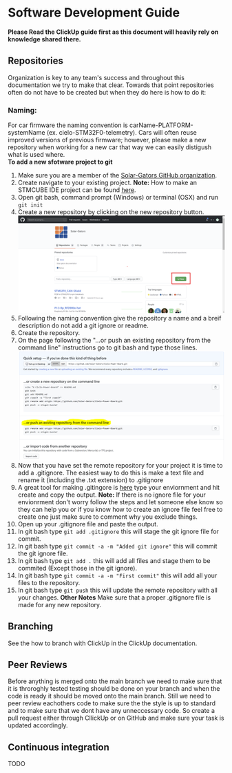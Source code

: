 # Software Development Guide
**Please Read the ClickUp guide first as this document will heavily rely on knowledge shared there.**
## Repositories
Organization is key to any team's success and throughout this documentation we try to make that clear. Towards that point repositories often do not have to be created but when they do here is how to do it:
### Naming:
For car firmware the naming convention is carName-PLATFORM-systemName (ex. cielo-STM32F0-telemetry). Cars will often reuse improved versions of previous firmware; however, please make a new repository when working for a new car that way we can easily distigush what is used where.  
**To add a new sfotware project to git**
1. Make sure you are a member of the [Solar-Gators GitHub organization](https://github.com/Solar-Gators).
2. Create navigate to your existing project. **Note:** How to make an STMCUBE IDE project can be found [here](TODO).
3. Open git bash, command prompt (Windows) or terminal (OSX) and run `git init`
4. Create a new repository by clicking on the new repository button.
![Create Repository](/_static/processes/new_repo_button.png)
5. Following the naming convention give the repository a name and a breif description do not add a git ignore or readme.
6. Create the repository.
7. On the page following the "…or push an existing repository from the command line" instructions go to git bash and type those lines.
![Push Repository](/_static/processes/set_upstream.png)
8. Now that you have set the remote repository for your project it is time to add a .gitignore. The easiest way to do this is make a text file and rename it (including the .txt extension) to .gitignore
9. A great tool for making .gitingore is [here](https://www.toptal.com/developers/gitignore) type your enviornment and hit create and copy the output. **Note:** If there is no ignore file for your envionrment don't worry follow the steps and let someone else know so they can help you or if you know how to create an ignore file feel free to create one just make sure to comment why you exclude things.
10. Open up your .gitignore file and paste the output.
11. In git bash type `git add .gitignore` this will stage the git ignore file for commit.
12. In git bash type `git commit -a -m "Added git ignore"` this will commit the git ignore file.
13. In git bash type `git add .` this will add all files and stage them to be commited (Except those in the git ignore).
14. In git bash type `git commit -a -m "First commit"` this will add all your files to the repository.
15. In git bash type `git push` this will update the remote repository with all your changes.
**Other Notes**
Make sure that a proper .gitignore file is made for any new repository.

## Branching
See the how to branch with ClickUp in the ClickUp documentation.

## Peer Reviews
Before anything is merged onto the main branch we need to make sure that it is throroghly tested testing should be done on your branch and when the code is ready it should be moved onto the main branch. Still we need to peer review eachothers code to make sure the the style is up to standard and to make sure that we dont have any unneccessary code. So create a pull request either through CllickUp or on GitHub and make sure your task is updated accordingly.

## Continuous integration
TODO